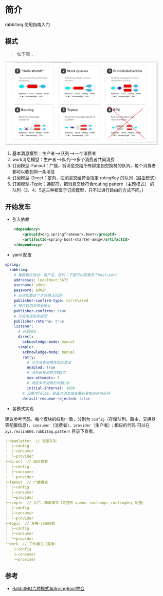 # 简介

rabbitmq 使用指南入门

## 模式

> 如下图：

![](../images/rabbitmq/rabbitmq-model.png)

1. 基本消息模型：生产者–>队列–>一个消费者
2. work消息模型：生产者–>队列–>多个消费者共同消费
3. 订阅模型-Fanout：广播，将消息交给所有绑定到交换机的队列，每个消费者都可以收到同一条消息
4. 订阅模型-Direct：定向，把消息交给符合指定 rotingKey 的队列（路由模式）
5. 订阅模型-Topic：通配符，把消息交给符合routing pattern（主题模式） 的队列（3、4、5这三种都属于订阅模型，只不过进行路由的方式不同。)


## 开始发车

* 引入依赖

```xml
    <dependency>
        <groupId>org.springframework.boot</groupId>
        <artifactId>spring-boot-starter-amqp</artifactId>
    </dependency>
```

* yaml 配置

```yaml
spring:
  rabbitmq:
    # 集群模式地址、用户名、密码；下面可以配置多个host:port
    addresses: localhost:5672
    username: admin
    password: admin
    # 必须配置这个才会确认回调
    publisher-confirm-type: correlated
    # 是否启用发布者确认
    publisher-confirms: true
    # 开启发送失败退回
    publisher-returns: true
    listener:
      # 开启ACK
      direct:
        acknowledge-mode: manual
      simple:
        acknowledge-mode: manual
        retry:
          # 允许消息消费失败的重试
          enabled: true
          # 消息最多消费次数3次
          max-attempts: 3
          # 消息多次消费的间隔1秒
          initial-interval: 1000
        # 设置为false，会丢弃消息或者重新发布到死信队列
        default-requeue-rejected: false
```

* 各模式实现

建议参考代码，每个模块的结构一致，分别为 `config`（存储队列、路由、交换器等配置信息）、`consumer`（消费者）、`provider`（生产者）；相应的代码
可以在 `xyz.rexlin600.rabbitmq.pattern` 目录下查看。

```yaml
├─deadletter  // 死信队列
│  ├─config
│  ├─consumer
│  └─provider
├─direct  // 直连模式
│  ├─config
│  ├─consumer
│  └─provider
├─fanout  // 广播模式
│  ├─config
│  ├─consumer
│  └─provider
├─simple  // 入门：简单模式（完整的 queue、exchange、routingkey 配置）
│  ├─config
│  ├─consumer
│  └─provider
├─topic  // 发布-订阅模式
│  ├─config
│  ├─consumer
│  └─provider
└─work  // 工作模式（竞争）
    ├─config
    ├─consumer
    └─provider
```


## 参考

- [RabbitMQ六种模式与SpringBoot整合](https://www.cnblogs.com/itplay/p/10647335.html)
